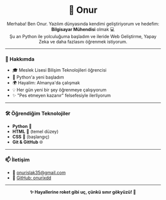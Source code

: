 <h1 align="center">🚀 Onur </h1>

<p align="center">
  Merhaba! Ben Onur. Yazılım dünyasında kendimi geliştiriyorum ve hedefim: <strong>Bilgisayar Mühendisi</strong> olmak 💻<br>
  Şu an Python ile yolculuğuma başladım ve ileride Web Geliştirme, Yapay Zeka ve daha fazlasını öğrenmek istiyorum.
</p>

---

### 📌 Hakkımda

- 🎓 Meslek Lisesi Bilişim Teknolojileri öğrencisi
- 🐍 Python'a yeni başladım
- 🌍 Hayalim: Almanya'da çalışmak
- 💡 Her gün yeni bir şey öğrenmeye çalışıyorum
- ✨ "Pes etmeyen kazanır" felsefesiyle ilerliyorum

---

### 🛠️ Öğrendiğim Teknolojiler

- **Python** 🐍
- **HTML** 🧱 (temel düzey)
- **CSS** 🎨 (başlangıç)
- **Git & GitHub** 🌐

---

### 📫 İletişim

- 📧 onurislak35@gmail.com  
- 💼 [GitHub: onurixdd](https://github.com/onurixdd)

---

<p align="center">
  <strong>✨ Hayallerine roket gibi uç, çünkü sınır gökyüzü! 🚀</strong>
</p>
